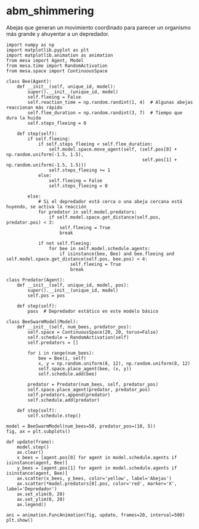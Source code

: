 # abm_shimmering
Abejas que generan un movimiento coordinado para parecer un organismo más grande y ahuyentar a un depredador.


    import numpy as np
    import matplotlib.pyplot as plt
    import matplotlib.animation as animation
    from mesa import Agent, Model
    from mesa.time import RandomActivation
    from mesa.space import ContinuousSpace
    
    class Bee(Agent):
        def __init__(self, unique_id, model):
            super().__init__(unique_id, model)
            self.fleeing = False
            self.reaction_time = np.random.randint(1, 4)  # Algunas abejas reaccionan más rápido
            self.flee_duration = np.random.randint(3, 7)  # Tiempo que dura la huida
            self.steps_fleeing = 0
    
        def step(self):
            if self.fleeing:
                if self.steps_fleeing < self.flee_duration:
                    self.model.space.move_agent(self, (self.pos[0] + np.random.uniform(-1.5, 1.5), 
                                                       self.pos[1] + np.random.uniform(-1.5, 1.5)))
                    self.steps_fleeing += 1
                else:
                    self.fleeing = False
                    self.steps_fleeing = 0
    
            else:
                # Si el depredador está cerca o una abeja cercana está huyendo, se activa la reacción
                for predator in self.model.predators:
                    if self.model.space.get_distance(self.pos, predator.pos) < 3:
                        self.fleeing = True
                        break
    
                if not self.fleeing:
                    for bee in self.model.schedule.agents:
                        if isinstance(bee, Bee) and bee.fleeing and self.model.space.get_distance(self.pos, bee.pos) < 4:
                            self.fleeing = True
                            break
    
    class Predator(Agent):
        def __init__(self, unique_id, model, pos):
            super().__init__(unique_id, model)
            self.pos = pos
    
        def step(self):
            pass  # Depredador estático en este modelo básico
    
    class BeeSwarmModel(Model):
        def __init__(self, num_bees, predator_pos):
            self.space = ContinuousSpace(20, 20, torus=False)
            self.schedule = RandomActivation(self)
            self.predators = []
    
            for i in range(num_bees):
                bee = Bee(i, self)
                x, y = np.random.uniform(8, 12), np.random.uniform(8, 12)
                self.space.place_agent(bee, (x, y))
                self.schedule.add(bee)
    
            predator = Predator(num_bees, self, predator_pos)
            self.space.place_agent(predator, predator_pos)
            self.predators.append(predator)
            self.schedule.add(predator)
    
        def step(self):
            self.schedule.step()
    
    model = BeeSwarmModel(num_bees=50, predator_pos=(10, 5))
    fig, ax = plt.subplots()
    
    def update(frame):
        model.step()
        ax.clear()
        x_bees = [agent.pos[0] for agent in model.schedule.agents if isinstance(agent, Bee)]
        y_bees = [agent.pos[1] for agent in model.schedule.agents if isinstance(agent, Bee)]
        ax.scatter(x_bees, y_bees, color='yellow', label='Abejas')
        ax.scatter(*model.predators[0].pos, color='red', marker='X', label='Depredador')
        ax.set_xlim(0, 20)
        ax.set_ylim(0, 20)
        ax.legend()
    
    ani = animation.FuncAnimation(fig, update, frames=20, interval=500)
    plt.show()

